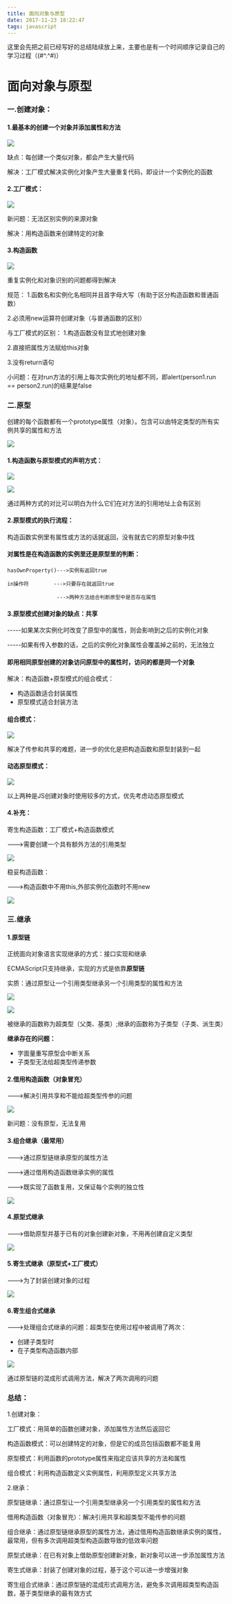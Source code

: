 ```yaml
---
title: 面向对象与原型
date: 2017-11-23 18:22:47
tags: javascript
---
```


这里会先把之前已经写好的总结陆续放上来，主要也是有一个时间顺序记录自己的学习过程（(#^.^#)）

# 面向对象与原型

### 一.创建对象：

#### 1.最基本的创建一个对象并添加属性和方法

![](https://ooo.0o0.ooo/2017/07/02/5958f4ccc2af4.png)

缺点：每创建一个类似对象，都会产生大量代码

解决：工厂模式解决实例化对象产生大量重复代码，即设计一个实例化的函数


#### 2.工厂模式：

![](https://ooo.0o0.ooo/2017/07/02/5958f59831804.png)

新问题：无法区别实例的来源对象

解决：用构造函数来创建特定的对象


#### 3.构造函数

![](https://ooo.0o0.ooo/2017/07/02/5958f60585ac4.png)

重复实例化和对象识别的问题都得到解决

规范：
1.函数名和实例化名相同并且首字母大写（有助于区分构造函数和普通函数）

2.必须用new运算符创建对象（与普通函数的区别）

与工厂模式的区别：
1.构造函数没有显式地创建对象

2.直接把属性方法赋给this对象

3.没有return语句

小问题：在对run方法的引用上每次实例化的地址都不同，即alert(person1.run == person2.run)的结果是false


### 二.原型

创建的每个函数都有一个prototype属性（对象）。包含可以由特定类型的所有实例共享的属性和方法

![](https://ooo.0o0.ooo/2017/07/02/5958f79adfc73.png)

#### 1.构造函数与原型模式的声明方式：

![](https://ooo.0o0.ooo/2017/07/02/5958f7ee77a67.png)

![](https://ooo.0o0.ooo/2017/07/02/5958f804640eb.png)

通过两种方式的对比可以明白为什么它们在对方法的引用地址上会有区别

#### 2.原型模式的执行流程：

构造函数实例里有属性或方法的话就返回，没有就去它的原型对象中找


#### 对属性是在构造函数的实例里还是原型里的判断：

    hasOwnProperty()--->实例有返回true

    in操作符        --->只要存在就返回true

                    --->两种方法结合判断原型中是否存在属性

#### 3.原型模式创建对象的缺点：共享

-----如果某次实例化时改变了原型中的属性，则会影响到之后的实例化对象

-----如果有传入参数的话，之后的实例化对象属性会覆盖掉之前的，无法独立

#### 即用相同原型创建的对象访问原型中的属性时，访问的都是同一个对象

解决：构造函数+原型模式的组合模式：

- 构造函数适合封装属性
- 原型模式适合封装方法


#### 组合模式：

![](https://ooo.0o0.ooo/2017/07/02/5958fa40b9a60.png)

解决了传参和共享的难题，进一步的优化是把构造函数和原型封装到一起

#### 动态原型模式：

![](https://ooo.0o0.ooo/2017/07/02/5958fa8190515.png)

以上两种是JS创建对象时使用较多的方式，优先考虑动态原型模式

#### 4.补充：

寄生构造函数：工厂模式+构造函数模式

--->需要创建一个具有额外方法的引用类型

![](https://ooo.0o0.ooo/2017/07/02/5958fb60c3f0b.png)

稳妥构造函数：

--->构造函数中不用this,外部实例化函数时不用new

![](https://ooo.0o0.ooo/2017/07/02/5958fb7573eb1.png)


### 三.继承

#### 1.原型链
正统面向对象语言实现继承的方式：接口实现和继承

ECMAScript只支持继承，实现的方式是依靠**原型链**

实质：通过原型让一个引用类型继承另一个引用类型的属性和方法

![](https://ooo.0o0.ooo/2017/07/03/59591a80318cb.png)

![](https://ooo.0o0.ooo/2017/07/03/59591c573d9dc.png)

被继承的函数称为超类型（父类、基类）;继承的函数称为子类型（子类、派生类）

**继承存在的问题：**
- 字面量重写原型会中断关系
- 子类型无法给超类型传递参数

#### 2.借用构造函数（对象冒充）
--->解决引用共享和不能给超类型传参的问题

![](https://ooo.0o0.ooo/2017/07/03/595993685b8a7.png)

新问题：没有原型，无法复用

#### 3.组合继承（最常用）
--->通过原型链继承原型的属性方法

--->通过借用构造函数继承实例的属性

--->既实现了函数复用，又保证每个实例的独立性

![](https://ooo.0o0.ooo/2017/07/03/595990a376a5b.png)

#### 4.原型式继承
--->借助原型并基于已有的对象创建新对象，不用再创建自定义类型

![](https://ooo.0o0.ooo/2017/07/03/59599952b8aaf.png)

#### 5.寄生式继承（原型式+工厂模式）
--->为了封装创建对象的过程

![](https://ooo.0o0.ooo/2017/07/03/59599acd1fc6b.png)

#### 6.寄生组合式继承
--->处理组合式继承的问题：超类型在使用过程中被调用了两次：

- 创建子类型时
- 在子类型构造函数内部

![](https://ooo.0o0.ooo/2017/07/03/59599c8f278a0.png)

通过原型链的混成形式调用方法，解决了两次调用的问题


### 总结：

1.创建对象：

工厂模式：用简单的函数创建对象，添加属性方法然后返回它

构造函数模式：可以创建特定的对象，但是它的成员包括函数都不能复用

原型模式：利用函数的prototype属性来指定应该共享的方法和属性

组合模式：利用构造函数定义实例属性，利用原型定义共享方法

2.继承：

原型链继承：通过原型让一个引用类型继承另一个引用类型的属性和方法

借用构造函数（对象冒充）：解决引用共享和超类型不能传参的问题

组合继承：通过原型链继承原型的属性方法，通过借用构造函数继承实例的属性，最常用，但有多次调用超类型构造函数导致的低效率问题

原型式继承：在已有对象上借助原型创建新对象，新对象可以进一步添加属性方法

寄生式继承：封装了创建对象的过程，基于这个可以进一步增强对象

寄生组合式继承：通过原型链的混成形式调用方法，避免多次调用超类型构造函数，基于类型继承的最有效方式